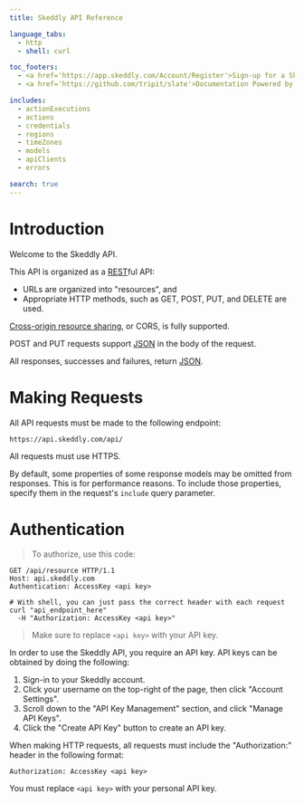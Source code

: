 ```yaml
---
title: Skeddly API Reference

language_tabs:
  - http
  - shell: curl

toc_footers:
  - <a href='https://app.skeddly.com/Account/Register'>Sign-up for a Skeddly account</a>
  - <a href='https://github.com/tripit/slate'>Documentation Powered by Slate</a>

includes:
  - actionExecutions
  - actions
  - credentials
  - regions
  - timeZones
  - models
  - apiClients
  - errors

search: true
---
```


# Introduction

Welcome to the Skeddly API.

This API is organized as a [REST](http://en.wikipedia.org/wiki/Representational_State_Transfer)ful API:

* URLs are organized into "resources", and
* Appropriate HTTP methods, such as GET, POST, PUT, and DELETE are used.

[Cross-origin resource sharing](http://en.wikipedia.org/wiki/Cross-origin_resource_sharing), or CORS, is fully supported.

POST and PUT requests support [JSON](http://www.json.org/) in the body of the request.

All responses, successes and failures, return [JSON](http://www.json.org/).

# Making Requests

All API requests must be made to the following endpoint:

`https://api.skeddly.com/api/`

All requests must use HTTPS.

By default, some properties of some response models may be omitted from responses. This is for performance reasons. To include those properties, specify them in the request's `include` query parameter.

# Authentication

> To authorize, use this code:

```http
GET /api/resource HTTP/1.1
Host: api.skeddly.com
Authentication: AccessKey <api key>
```

```shell
# With shell, you can just pass the correct header with each request
curl "api_endpoint_here"
  -H "Authorization: AccessKey <api key>"
```

> Make sure to replace `<api key>` with your API key.

In order to use the Skeddly API, you require an API key. API keys can be obtained by doing the following:

1. Sign-in to your Skeddly account.
2. Click your username on the top-right of the page, then click "Account Settings".
3. Scroll down to the "API Key Management" section, and click "Manage API Keys".
4. Click the "Create API Key" button to create an API key.

When making HTTP requests, all requests must include the "Authorization:" header in the following format:

`Authorization: AccessKey <api key>`

<aside class="notice">
You must replace <code>&lt;api key&gt;</code> with your personal API key.
</aside>


